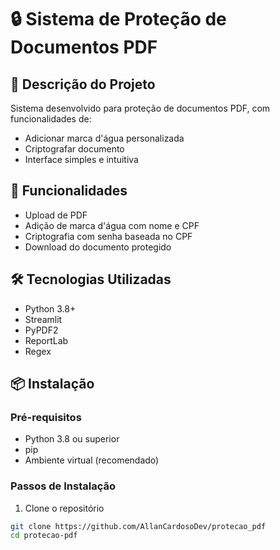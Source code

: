 # 🔒 Sistema de Proteção de Documentos PDF

## 📝 Descrição do Projeto

Sistema desenvolvido para proteção de documentos PDF, com funcionalidades de:

- Adicionar marca d'água personalizada
- Criptografar documento
- Interface simples e intuitiva

## 🚀 Funcionalidades

- Upload de PDF
- Adição de marca d'água com nome e CPF
- Criptografia com senha baseada no CPF
- Download do documento protegido

## 🛠️ Tecnologias Utilizadas

- Python 3.8+
- Streamlit
- PyPDF2
- ReportLab
- Regex

## 📦 Instalação

### Pré-requisitos

- Python 3.8 ou superior
- pip
- Ambiente virtual (recomendado)

### Passos de Instalação

1. Clone o repositório

```bash
git clone https://github.com/AllanCardosoDev/protecao_pdf
cd protecao-pdf
```

